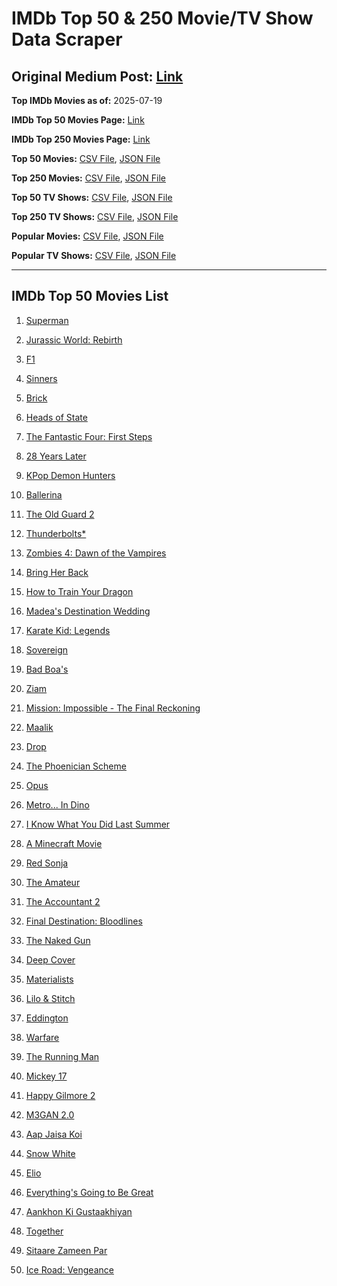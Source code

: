 # IMDb Top 50 & 250 Movie/TV Show Data Scraper

## Original Medium Post: [Link](https://medium.com/@nishantsahoo/which-movie-should-i-watch-5c83a3c0f5b1)

**Top IMDb Movies as of:** 2025-07-19

**IMDb Top 50 Movies Page:** [Link](https://www.imdb.com/search/title/?title_type=feature&release_date=2025-01-01,2025-12-31)

**IMDb Top 250 Movies Page:** [Link](https://www.imdb.com/chart/top/)

**Top 50 Movies:** [CSV File](/data/top50/movies.csv), [JSON File](/data/top50/movies.json)

**Top 250 Movies:** [CSV File](/data/top250/movies.csv), [JSON File](/data/top250/movies.json)

**Top 50 TV Shows:** [CSV File](/data/top50/shows.csv), [JSON File](/data/top50/shows.json)

**Top 250 TV Shows:** [CSV File](/data/top250/shows.csv), [JSON File](/data/top250/shows.json)

**Popular Movies:** [CSV File](/data/popular/movies.csv), [JSON File](/data/popular/movies.json)

**Popular TV Shows:** [CSV File](/data/popular/shows.csv), [JSON File](/data/popular/shows.json)

---

## IMDb Top 50 Movies List

1. [Superman](https://www.imdb.com/title/tt5950044/)

2. [Jurassic World: Rebirth](https://www.imdb.com/title/tt31036941/)

3. [F1](https://www.imdb.com/title/tt16311594/)

4. [Sinners](https://www.imdb.com/title/tt31193180/)

5. [Brick](https://www.imdb.com/title/tt31806049/)

6. [Heads of State](https://www.imdb.com/title/tt13357520/)

7. [The Fantastic Four: First Steps](https://www.imdb.com/title/tt10676052/)

8. [28 Years Later](https://www.imdb.com/title/tt10548174/)

9. [KPop Demon Hunters](https://www.imdb.com/title/tt14205554/)

10. [Ballerina](https://www.imdb.com/title/tt7181546/)

11. [The Old Guard 2](https://www.imdb.com/title/tt14961624/)

12. [Thunderbolts\*](https://www.imdb.com/title/tt20969586/)

13. [Zombies 4: Dawn of the Vampires](https://www.imdb.com/title/tt31241595/)

14. [Bring Her Back](https://www.imdb.com/title/tt32246771/)

15. [How to Train Your Dragon](https://www.imdb.com/title/tt26743210/)

16. [Madea's Destination Wedding](https://www.imdb.com/title/tt33299083/)

17. [Karate Kid: Legends](https://www.imdb.com/title/tt1674782/)

18. [Sovereign](https://www.imdb.com/title/tt26843513/)

19. [Bad Boa's](https://www.imdb.com/title/tt27675583/)

20. [Ziam](https://www.imdb.com/title/tt35669009/)

21. [Mission: Impossible - The Final Reckoning](https://www.imdb.com/title/tt9603208/)

22. [Maalik](https://www.imdb.com/title/tt32832266/)

23. [Drop](https://www.imdb.com/title/tt32149847/)

24. [The Phoenician Scheme](https://www.imdb.com/title/tt30840798/)

25. [Opus](https://www.imdb.com/title/tt29929565/)

26. [Metro... In Dino](https://www.imdb.com/title/tt24225606/)

27. [I Know What You Did Last Summer](https://www.imdb.com/title/tt4045450/)

28. [A Minecraft Movie](https://www.imdb.com/title/tt3566834/)

29. [Red Sonja](https://www.imdb.com/title/tt0800175/)

30. [The Amateur](https://www.imdb.com/title/tt0899043/)

31. [The Accountant 2](https://www.imdb.com/title/tt7068946/)

32. [Final Destination: Bloodlines](https://www.imdb.com/title/tt9619824/)

33. [The Naked Gun](https://www.imdb.com/title/tt3402138/)

34. [Deep Cover](https://www.imdb.com/title/tt31121295/)

35. [Materialists](https://www.imdb.com/title/tt30253473/)

36. [Lilo & Stitch](https://www.imdb.com/title/tt11655566/)

37. [Eddington](https://www.imdb.com/title/tt31176520/)

38. [Warfare](https://www.imdb.com/title/tt31434639/)

39. [The Running Man](https://www.imdb.com/title/tt14107334/)

40. [Mickey 17](https://www.imdb.com/title/tt12299608/)

41. [Happy Gilmore 2](https://www.imdb.com/title/tt31868189/)

42. [M3GAN 2.0](https://www.imdb.com/title/tt26342662/)

43. [Aap Jaisa Koi](https://www.imdb.com/title/tt33888131/)

44. [Snow White](https://www.imdb.com/title/tt6208148/)

45. [Elio](https://www.imdb.com/title/tt4900148/)

46. [Everything's Going to Be Great](https://www.imdb.com/title/tt27560723/)

47. [Aankhon Ki Gustaakhiyan](https://www.imdb.com/title/tt28812582/)

48. [Together](https://www.imdb.com/title/tt31184028/)

49. [Sitaare Zameen Par](https://www.imdb.com/title/tt29471573/)

50. [Ice Road: Vengeance](https://www.imdb.com/title/tt27621210/)
